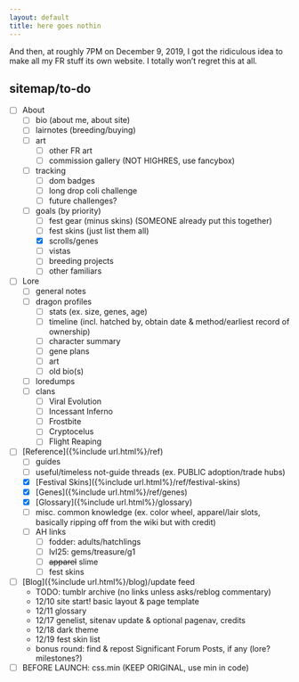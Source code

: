 ```yaml
---
layout: default
title: here goes nothin
---
```

And then, at roughly 7PM on December 9, 2019, I got the ridiculous idea to make all my FR stuff its own website. I totally won’t regret this at all.

## sitemap/to-do

- [ ] About
	- [ ] bio (about me, about site)
	- [ ] lairnotes (breeding/buying)
	- [ ] art
		- [ ] other FR art
		- [ ] commission gallery (NOT HIGHRES, use fancybox)
	- [ ] tracking
		- [ ] dom badges
		- [ ] long drop coli challenge
		- [ ] future challenges?
	- [ ] goals (by priority)
		- [ ] fest gear (minus skins) (SOMEONE already put this together)
		- [ ] fest skins (just list them all)
		- [x] scrolls/genes
		- [ ] vistas
		- [ ] breeding projects
		- [ ] other familiars
- [ ] Lore
	- [ ] general notes
	- [ ] dragon profiles
		- [ ] stats (ex. size, genes, age)
		- [ ] timeline (incl. hatched by, obtain date & method/earliest record of ownership)
		- [ ] character summary
		- [ ] gene plans
		- [ ] art
		- [ ] old bio(s)
	- [ ] loredumps
	- [ ] clans
		- [ ] Viral Evolution
		- [ ] Incessant Inferno
		- [ ] Frostbite
		- [ ] Cryptocelus
		- [ ] Flight Reaping
- [ ] [Reference]({%include url.html%}/ref)
	- [ ] guides
	- [ ] useful/timeless not-guide threads (ex. PUBLIC adoption/trade hubs)
	- [x] [Festival Skins]({%include url.html%}/ref/festival-skins)
	- [x] [Genes]({%include url.html%}/ref/genes)
	- [x] [Glossary]({%include url.html%}/glossary)
	- [ ] misc. common knowledge (ex. color wheel, apparel/lair slots, basically ripping off from the wiki but with credit)
	- [ ] AH links
		- [ ] fodder: adults/hatchlings
		- [ ] lvl25: gems/treasure/g1
		- [ ] ~~apparel~~ slime
		- [ ] fest skins
- [ ] [Blog]({%include url.html%}/blog)/update feed
	- TODO: tumblr archive (no links unless asks/reblog commentary)
	- 12/10 site start! basic layout & page template
	- 12/11 glossary
	- 12/17 genelist, sitenav update & optional pagenav, credits
	- 12/18 dark theme
	- 12/19 fest skin list
	- bonus round: find & repost Significant Forum Posts, if any (lore? milestones?)
- [ ] BEFORE LAUNCH: css.min (KEEP ORIGINAL, use min in code)